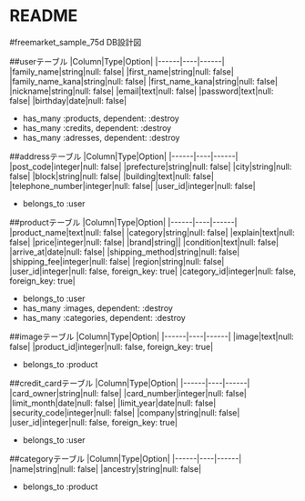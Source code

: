 # README

#freemarket_sample_75d DB設計図

##userテーブル
|Column|Type|Option|
|------|----|------|
|family_name|string|null: false|
|first_name|string|null: false|
|family_name_kana|string|null: false|
|first_name_kana|string|null: false|
|nickname|string|null: false|
|email|text|null: false|
|password|text|null: false|
|birthday|date|null: false|
- has_many :products, dependent: :destroy
- has_many :credits, dependent: :destroy
- has_many :adresses, dependent: :destroy

##addressテーブル
|Column|Type|Option|
|------|----|------|
|post_code|integer|null: false|
|prefecture|string|null: false|
|city|string|null: false|
|block|string|null: false|
|building|text|null: false|
|telephone_number|integer|null: false|
|user_id|integer|null: false|
- belongs_to :user

##productテーブル
|Column|Type|Option|
|------|----|------|
|product_name|text|null: false|
|category|string|null: false|
|explain|text|null: false|
|price|integer|null: false|
|brand|string||
|condition|text|null: false|
|arrive_at|date|null: false|
|shipping_method|string|null: false|
|shipping_fee|integer|null: false|
|region|string|null: false|
|user_id|integer|null: false, foreign_key: true|
|category_id|integer|null: false, foreign_key: true|
- belongs_to :user
- has_many :images, dependent: :destroy
- has_many :categories, dependent: :destroy


##imageテーブル
|Column|Type|Option|
|------|----|------|
|image|text|null: false|
|product_id|integer|null: false, foreign_key: true|
- belongs_to :product

##credit_cardテーブル
|Column|Type|Option|
|------|----|------|  
|card_owner|string|null: false|
|card_number|integer|null: false|
|limit_month|date|null: false|
|limit_year|date|null: false|
|security_code|integer|null: false|
|company|string|null: false|
|user_id|integer|null: false, foreign_key: true|
- belongs_to :user

##categoryテーブル
|Column|Type|Option|
|------|----|------|  
|name|string|null: false|
|ancestry|string|null: false|
- belongs_to :product


